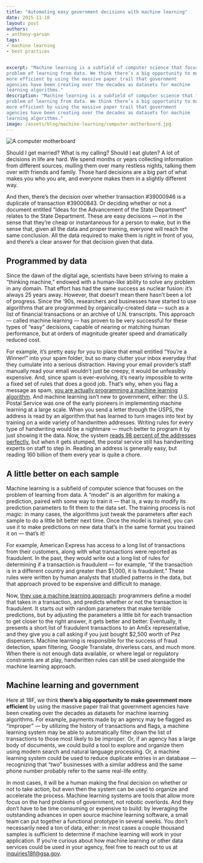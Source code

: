 ```yaml
---
title: "Automating easy government decisions with machine learning"
date: 2015-11-18
layout: post
authors:
- anthony-garvan
tags:
- machine learning
- best practices


excerpt: "Machine learning is a subfield of computer science that focuses on the
problem of learning from data. We think there’s a big opportunity to make government
more efficient by using the massive paper trail that government
agencies have been creating over the decades as datasets for machine
learning algorithms."
description: "Machine learning is a subfield of computer science that focuses on the
problem of learning from data. We think there’s a big opportunity to make government
more efficient by using the massive paper trail that government
agencies have been creating over the decades as datasets for machine
learning algorithms."
image: /assets/blog/machine-learning/computer-motherboard.jpg
---
```


![A computer motherboard]({{site.baseurl}}/assets/blog/machine-learning/computer-motherboard.jpg)

Should I get married? What is my calling? Should I eat gluten? A lot of
decisions in life are hard. We spend months or years collecting
information from different sources, mulling them over many restless
nights, talking them over with friends and family. Those hard decisions
are a big part of what makes you who you are, and everyone makes them in
a slightly different way.

And then, there’s the decision over whether transaction \#39000946 is a
duplicate of transaction \#39000843. Or deciding whether or not a
document entitled “Ideas for the Advancement of the State Department”
relates to the State Department. These are easy decisions — not in the
sense that they’re cheap or instantaneous for a person to make, but in
the sense that, given all the data and proper training, everyone will
reach the same conclusion. All the data required to make them is right
in front of you, and there’s a clear answer for that decision given that
data.

Programmed by data
------------------

Since the dawn of the digital age, scientists have been striving to make
a “thinking machine,” endowed with a human-like ability to solve any
problem in any domain. That effort has had the same success as nuclear
fusion: it’s always 25 years away. However, that doesn’t mean there
hasn’t been a lot of progress. Since the ‘90s, researchers and
businesses have started to use algorithms that are programmed by
organically-created data — such as a list of financial transactions or
an archive of U.N. transcripts. This approach — called machine learning
— has proven to be very successful for these types of “easy” decisions,
capable of nearing or matching human performance, but at orders of
magnitude greater speed and dramatically reduced cost.

For example, it’s pretty easy for you to place that email entitled
“You’re a Winner!” into your spam folder, but so many clutter your inbox
everyday that they cumulate into a serious distraction. Having your
email provider’s staff manually read your email wouldn’t just be creepy,
it would be unfeasibly expensive. And, since spam is ever-evolving, it’s
nearly impossible to write a fixed set of rules that does a good job.
That’s why, when you flag a message as spam, [you are actually
programming a machine learning
algorithm](http://www.smithsonianmag.com/smart-news/how-google-keeps-your-spam-out-of-your-inbox-58828900/?no-ist).
And machine learning isn’t new to government, either: the U.S. Postal
Service was one of the early pioneers in implementing machine learning
at a large scale. When you send a letter through the USPS, the address
is read by an algorithm that has learned to turn images into text by
training on a wide variety of handwritten addresses. Writing rules for
every type of handwriting would be a nightmare — much better to program
it by just showing it the data. Now, the system [reads 98 percent of the addresses perfectly](http://mentalfloss.com/article/53599/how-do-postal-workers-decipher-really-sloppy-handwriting),
but when it gets stumped, the postal service still has handwriting
experts on staff to step in. Reading an address is generally easy, but
reading 160 billion of them every year is quite a chore.

A little better on each sample
------------------------------

Machine learning is a subfield of computer science that focuses on the
problem of learning from data. A “model” is an algorithm for making a
prediction, paired with some way to train it — that is, a way to modify
its prediction parameters to fit them to the data set. The training
process is not magic: in many cases, the algorithms just tweak the
parameters after each sample to do a little bit better next time. Once
the model is trained, you can use it to make predictions on new data
that’s in the same format you trained it on — that’s it!

For example, American Express has access to a long list of transactions
from their customers, along with what transactions were reported as
fraudulent. In the past, they would write out a long list of rules for
determining if a transaction is fraudulent — for example, “if the
transaction is in a different country and greater than $1,000, it is
fraudulent.” These rules were written by human analysts that studied
patterns in the data, but that approach proved to be expensive and
difficult to manage.

Now, [they use a machine learning approach](https://www.mapr.com/blog/machine-learning-american-express-benefits-and-requirements#.Vhba6o93mRt):
programmers define a model that takes in a transaction, and predicts
whether or not the transaction is fraudulent. It starts out with random
parameters that make terrible predictions, but by adjusting the
parameters a little bit for each transaction to get closer to the right
answer, it gets better and better. Eventually, it presents a short list
of fraudulent transactions to an AmEx representative, and they give you
a call asking if you just bought $2,500 worth of Pez dispensers.
Machine learning is responsible for the success of fraud detection, spam
filtering, Google Translate, driverless cars, and much more. When there
is not enough data available, or where legal or regulatory constraints
are at play, handwritten rules can still be used alongside the machine
learning approach.

Machine learning and government
-------------------------------

Here at 18F, we think **there’s a big opportunity to make government
more efficient** by using the massive paper trail that government
agencies have been creating over the decades as datasets for machine
learning algorithms. For example, payments made by an agency may be
flagged as “improper” — by utilizing the history of transactions and
flags, a machine learning system may be able to automatically filter
down the list of transactions to those most likely to be improper. Or,
if an agency has a large body of documents, we could build a tool to
explore and organize them using modern search and natural language
processing. Or, a machine learning system could be used to reduce
duplicate entries in an database — recognizing that “two” businesses
with a similar address and the same phone number probably refer to the
same real-life entity.

In most cases, it will be a human making the final decision on whether
or not to take action, but even then the system can be used to organize
and accelerate the process. Machine learning systems are tools that
allow more focus on the hard problems of government, not robotic
overlords. And they don’t have to be time consuming or expensive to
build: by leveraging the outstanding advances in open source machine
learning software, a small team can put together a functional prototype
in several weeks. You don’t necessarily need a ton of data, either: in
most cases a couple thousand samples is sufficient to determine if
machine learning will work in your application. If you’re curious about
how machine learning or other data services could be used in your
agency, feel free to reach out to us at
[inquiries18f@gsa.gov](mailto:inquiries18f@gsa.gov).
